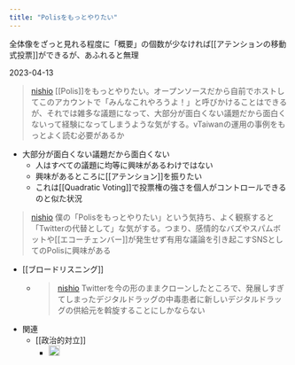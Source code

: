 ```yaml
---
title: "Polisをもっとやりたい"
---
```


全体像をざっと見れる程度に「概要」の個数が少なければ[[アテンションの移動式投票]]ができるが、あふれると無理

2023-04-13
> [nishio](https://twitter.com/nishio/status/1646183223968546816) [[Polis]]をもっとやりたい。オープンソースだから自前でホストしてこのアカウントで「みんなこれやろうよ！」と呼びかけることはできるが、それでは雑多な議題になって、大部分が面白くない議題だから面白くないって経験になってしまうような気がする。vTaiwanの運用の事例をもっとよく読む必要があるか
- 大部分が面白くない議題だから面白くない
    - 人はすべての議題に均等に興味があるわけではない
    - 興味があるところに[[アテンション]]を振りたい
    - これは[[Quadratic Voting]]で投票権の強さを個人がコントロールできるのと似た状況

> [nishio](https://twitter.com/nishio/status/1646316706154029061) 僕の「Polisをもっとやりたい」という気持ち、よく観察すると「Twitterの代替として」な気がする。つまり、感情的なバズやスパムボットや[[エコーチェンバー]]が発生せず有用な議論を引き起こすSNSとしてのPolisに興味がある
- [[ブロードリスニング]]
    - > [nishio](https://twitter.com/nishio/status/1646334678557933571) Twitterを今の形のままクローンしたところで、発展しすぎてしまったデジタルドラッグの中毒患者に新しいデジタルドラッグの供給元を斡旋することにしかならない
- 関連
    - [[政治的対立]]
        - <img src='https://scrapbox.io/api/pages/nishio/政治的対立/icon' alt='政治的対立.icon' height="19.5"/>
